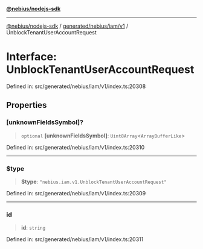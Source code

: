 [**@nebius/nodejs-sdk**](../../../../../README.md)

---

[@nebius/nodejs-sdk](../../../../../README.md) / [generated/nebius/iam/v1](../README.md) / UnblockTenantUserAccountRequest

# Interface: UnblockTenantUserAccountRequest

Defined in: src/generated/nebius/iam/v1/index.ts:20308

## Properties

### \[unknownFieldsSymbol\]?

> `optional` **\[unknownFieldsSymbol\]**: `Uint8Array`\<`ArrayBufferLike`\>

Defined in: src/generated/nebius/iam/v1/index.ts:20310

---

### $type

> **$type**: `"nebius.iam.v1.UnblockTenantUserAccountRequest"`

Defined in: src/generated/nebius/iam/v1/index.ts:20309

---

### id

> **id**: `string`

Defined in: src/generated/nebius/iam/v1/index.ts:20311
